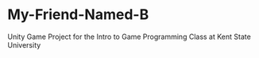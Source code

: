 # My-Friend-Named-B
Unity Game Project for the Intro to Game Programming Class at Kent State University
